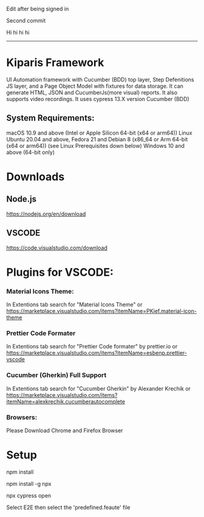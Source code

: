 Edit after being signed in

Second commit

Hi hi hi hi

---

# Kiparis Framework

UI Automation framework with Cucumber (BDD) top layer, Step Defenitions JS layer, and a Page Object Model with fixtures for data storage.
It can generate HTML, JSON and CucumberJs(more visual) reports. It also supports video recordings.
It uses cypress 13.X version Cucumber (BDD)

## System Requirements:

macOS 10.9 and above (Intel or Apple Silicon 64-bit (x64 or arm64))
Linux Ubuntu 20.04 and above, Fedora 21 and Debian 8 (x86_64 or Arm 64-bit (x64 or arm64)) (see Linux Prerequisites down below)
Windows 10 and above (64-bit only)

# Downloads

## Node.js

https://nodejs.org/en/download

## VSCODE

https://code.visualstudio.com/download

# Plugins for VSCODE:

### Material Icons Theme:

In Extentions tab search for "Material Icons Theme"
or
https://marketplace.visualstudio.com/items?itemName=PKief.material-icon-theme

### Prettier Code Formater

In Extentions tab search for "Prettier Code formater" by prettier.io
or
https://marketplace.visualstudio.com/items?itemName=esbenp.prettier-vscode

### Cucumber (Gherkin) Full Support

In Extentions tab search for "Cucumber Gherkin" by Alexander Krechik
or
https://marketplace.visualstudio.com/items?itemName=alexkrechik.cucumberautocomplete

### Browsers:

Please Download Chrome and Firefox Browser

# Setup

npm install

npm install -g npx

npx cypress open

Select E2E then select the 'predefined.feaute' file
